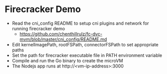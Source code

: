 # Firecracker Demo
- Read the cni_config README to setup cni plugins and network for running firecracker demo
  - https://github.com/chenthillrulz/fc-dvc-mvm/blob/master/cni_config/README.md 
- Edit kernelImagePath, rootFSPath, connectorFSPath to set appropriate paths
- Set the path for firecracker executable file in PATH environment variable
- Compile and run the Go binary to create the microVM
- The Nodejs app runs at http://\<vm-ip-address\>:3000
